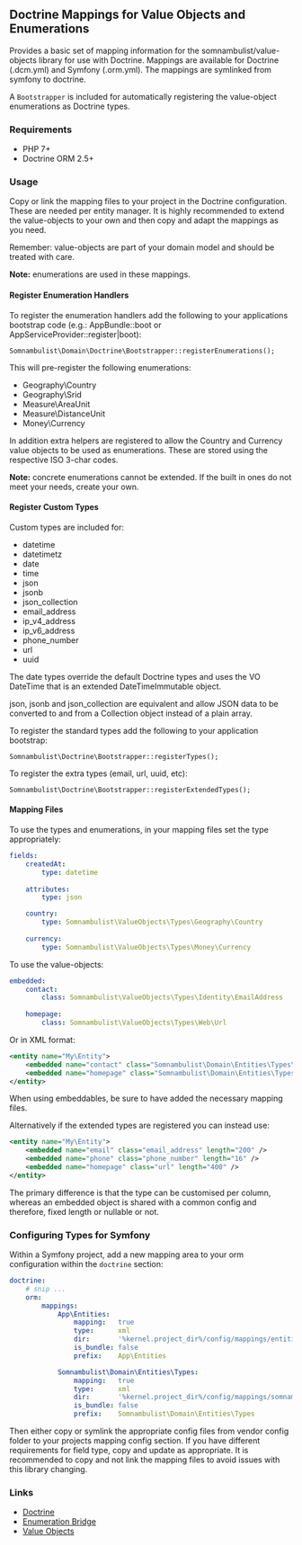 ## Doctrine Mappings for Value Objects and Enumerations

Provides a basic set of mapping information for the somnambulist/value-objects library for
use with Doctrine. Mappings are available for Doctrine (.dcm.yml) and Symfony (.orm.yml).
The mappings are symlinked from symfony to doctrine.

A `Bootstrapper` is included for automatically registering the value-object enumerations
as Doctrine types.

### Requirements

 * PHP 7+
 * Doctrine ORM 2.5+

### Usage

Copy or link the mapping files to your project in the Doctrine configuration. These are
needed per entity manager. It is highly recommended to extend the value-objects to your
own and then copy and adapt the mappings as you need.

Remember: value-objects are part of your domain model and should be treated with care.

__Note:__ enumerations are used in these mappings.

#### Register Enumeration Handlers

To register the enumeration handlers add the following to your applications bootstrap
code (e.g.: AppBundle::boot or AppServiceProvider::register|boot):

    Somnambulist\Domain\Doctrine\Bootstrapper::registerEnumerations();

This will pre-register the following enumerations:

 * Geography\Country
 * Geography\Srid
 * Measure\AreaUnit
 * Measure\DistanceUnit
 * Money\Currency
 
In addition extra helpers are registered to allow the Country and Currency value objects
to be used as enumerations. These are stored using the respective ISO 3-char codes.

__Note:__ concrete enumerations cannot be extended. If the built in ones do not meet your
needs, create your own.

#### Register Custom Types

Custom types are included for:

 * datetime
 * datetimetz
 * date
 * time
 * json
 * jsonb
 * json_collection
 * email_address
 * ip_v4_address
 * ip_v6_address
 * phone_number
 * url
 * uuid

The date types override the default Doctrine types and uses the VO DateTime that is an
extended DateTimeImmutable object.

json, jsonb and json_collection are equivalent and allow JSON data to be converted to and
from a Collection object instead of a plain array.

To register the standard types add the following to your application bootstrap:

    Somnambulist\Doctrine\Bootstrapper::registerTypes();

To register the extra types (email, url, uuid, etc):

    Somnambulist\Doctrine\Bootstrapper::registerExtendedTypes();

#### Mapping Files

To use the types and enumerations, in your mapping files set the type appropriately:

```yaml
fields:
    createdAt:
        type: datetime
    
    attributes:
        type: json

    country:
        type: Somnambulist\ValueObjects\Types\Geography\Country
    
    currency:
        type: Somnambulist\ValueObjects\Types\Money\Currency
```

To use the value-objects:

```yaml
embedded:
    contact:
        class: Somnambulist\ValueObjects\Types\Identity\EmailAddress
        
    homepage:
        class: Somnambulist\ValueObjects\Types\Web\Url
```

Or in XML format:

```xml
<entity name="My\Entity">
    <embedded name="contact" class="Somnambulist\Domain\Entities\Types\Identity\EmailAddress" />
    <embedded name="homepage" class="Somnambulist\Domain\Entities\Types\Web\Url" />
</entity>
```

When using embeddables, be sure to have added the necessary mapping files.

Alternatively if the extended types are registered you can instead use:

```xml
<entity name="My\Entity">
    <embedded name="email" class="email_address" length="200" />
    <embedded name="phone" class="phone_number" length="16" />
    <embedded name="homepage" class="url" length="400" />
</entity>
```

The primary difference is that the type can be customised per column, whereas an embedded
object is shared with a common config and therefore, fixed length or nullable or not.

### Configuring Types for Symfony

Within a Symfony project, add a new mapping area to your orm configuration within the `doctrine` section:

```yaml
doctrine:
    # snip ...
    orm:
        mappings:
            App\Entities:
                mapping:   true
                type:      xml
                dir:       '%kernel.project_dir%/config/mappings/entities'
                is_bundle: false
                prefix:    App\Entities

            Somnambulist\Domain\Entities\Types:
                mapping:   true
                type:      xml
                dir:       '%kernel.project_dir%/config/mappings/somnambulist'
                is_bundle: false
                prefix:    Somnambulist\Domain\Entities\Types
```

Then either copy or symlink the appropriate config files from vendor config folder to your projects
mapping config section. If you have different requirements for field type, copy and update as appropriate.
It is recommended to copy and not link the mapping files to avoid issues with this library changing.

### Links

 * [Doctrine](http://doctrine-project.org)
 * [Enumeration Bridge](doctrine-enum-bridge.md)
 * [Value Objects](value-objects.md)
